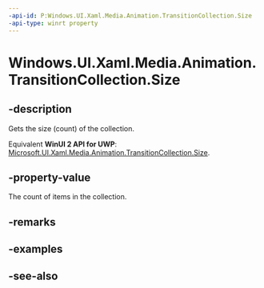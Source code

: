 ```yaml
---
-api-id: P:Windows.UI.Xaml.Media.Animation.TransitionCollection.Size
-api-type: winrt property
---
```


<!-- Property syntax
public uint Size { get; }
-->

# Windows.UI.Xaml.Media.Animation.TransitionCollection.Size

## -description
Gets the size (count) of the collection.

Equivalent **WinUI 2 API for UWP**: [Microsoft.UI.Xaml.Media.Animation.TransitionCollection.Size](/windows/winui/api/microsoft.ui.xaml.media.animation.transitioncollection.size).

## -property-value
The count of items in the collection.

## -remarks

## -examples

## -see-also
